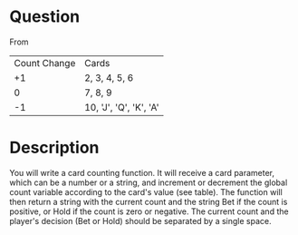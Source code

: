 # Question

From <a href="freeCodeCamp.com"></a>

<table>
<tr>
<td>Count Change</td>
<td>Cards</td>
</tr>
<tr>
<td>+1</td>
<td>2, 3, 4, 5, 6</td>
</tr>
<tr>
<td>0</td>
<td>7, 8, 9</td>
</tr>
<tr>
<td>-1</td>
<td>10, 'J', 'Q', 'K', 'A'</td>
</tr>
</table>

# Description

<p>You will write a card counting function. It will receive a card parameter, which can be a number or a string, and increment or decrement the global count variable according to the card's value (see table). The function will then return a string with the current count and the string Bet if the count is positive, or Hold if the count is zero or negative. The current count and the player's decision (Bet or Hold) should be separated by a single space.</p>
